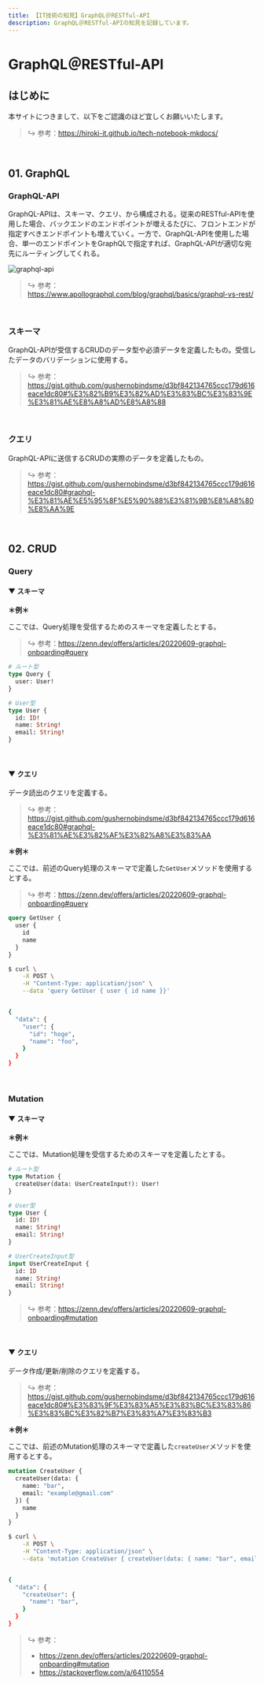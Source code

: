 ```yaml
---
title: 【IT技術の知見】GraphQL＠RESTful-API
description: GraphQL＠RESTful-APIの知見を記録しています。
---
```


# GraphQL＠RESTful-API

## はじめに

本サイトにつきまして、以下をご認識のほど宜しくお願いいたします。



> ↪️ 参考：https://hiroki-it.github.io/tech-notebook-mkdocs/

<br>

## 01. GraphQL

### GraphQL-API

GraphQL-APIは、スキーマ、クエリ、から構成される。従来のRESTful-APIを使用した場合、バックエンドのエンドポイントが増えるたびに、フロントエンドが指定すべきエンドポイントも増えていく。一方で、GraphQL-APIを使用した場合、単一のエンドポイントをGraphQLで指定すれば、GraphQL-APIが適切な宛先にルーティングしてくれる。

![graphql-api](https://raw.githubusercontent.com/hiroki-it/tech-notebook/master/images/graphql-api.png)


> ↪️ 参考：https://www.apollographql.com/blog/graphql/basics/graphql-vs-rest/


<br>

### スキーマ

GraphQL-APIが受信するCRUDのデータ型や必須データを定義したもの。受信したデータのバリデーションに使用する。

> ↪️ 参考：https://gist.github.com/gushernobindsme/d3bf842134765ccc179d616eace1dc80#%E3%82%B9%E3%82%AD%E3%83%BC%E3%83%9E%E3%81%AE%E8%A8%AD%E8%A8%88

<br>

### クエリ

GraphQL-APIに送信するCRUDの実際のデータを定義したもの。

> ↪️ 参考：https://gist.github.com/gushernobindsme/d3bf842134765ccc179d616eace1dc80#graphql-%E3%81%AE%E5%95%8F%E5%90%88%E3%81%9B%E8%A8%80%E8%AA%9E

<br>

## 02. CRUD

### Query

#### ▼ スキーマ

**＊例＊**

ここでは、Query処理を受信するためのスキーマを定義したとする。



> ↪️ 参考：https://zenn.dev/offers/articles/20220609-graphql-onboarding#query

```graphql
# ルート型
type Query {
  user: User!
}

# User型
type User {
  id: ID!
  name: String!
  email: String!
}
```

<br>

#### ▼ クエリ

データ読出のクエリを定義する。



> ↪️ 参考：https://gist.github.com/gushernobindsme/d3bf842134765ccc179d616eace1dc80#graphql-%E3%81%AE%E3%82%AF%E3%82%A8%E3%83%AA

**＊例＊**

ここでは、前述のQuery処理のスキーマで定義した```GetUser```メソッドを使用するとする。



> ↪️ 参考：https://zenn.dev/offers/articles/20220609-graphql-onboarding#query

```graphql
query GetUser {
  user {
    id
    name
  }
}
```

```bash
$ curl \
    -X POST \
    -H "Content-Type: application/json" \
    --data 'query GetUser { user { id name }}'


{
  "data": {
    "user": {
      "id": "hoge",
      "name": "foo",
    }
  }
}
```

<br>

### Mutation

#### ▼ スキーマ

**＊例＊**

ここでは、Mutation処理を受信するためのスキーマを定義したとする。




```graphql
# ルート型
type Mutation {
  createUser(data: UserCreateInput!): User!
}

# User型
type User {
  id: ID!
  name: String!
  email: String!
}

# UserCreateInput型
input UserCreateInput {
  id: ID
  name: String!
  email: String!
}
```

> ↪️ 参考：https://zenn.dev/offers/articles/20220609-graphql-onboarding#mutation


<br>

#### ▼ クエリ

データ作成/更新/削除のクエリを定義する。



> ↪️ 参考：https://gist.github.com/gushernobindsme/d3bf842134765ccc179d616eace1dc80#%E3%83%9F%E3%83%A5%E3%83%BC%E3%83%86%E3%83%BC%E3%82%B7%E3%83%A7%E3%83%B3

**＊例＊**

ここでは、前述のMutation処理のスキーマで定義した```createUser```メソッドを使用するとする。




```graphql
mutation CreateUser {
  createUser(data: {
    name: "bar",
    email: "example@gmail.com"
  }) {
    name
  }
}
```

```bash
$ curl \
    -X POST \
    -H "Content-Type: application/json" \
    --data 'mutation CreateUser { createUser(data: { name: "bar", email: "example@gmail.com"}) { name }}'


{
  "data": {
    "createUser": {
      "name": "bar",
    }
  }
}
```


> ↪️ 参考：
>
> - https://zenn.dev/offers/articles/20220609-graphql-onboarding#mutation
> - https://stackoverflow.com/a/64110554

<br>
